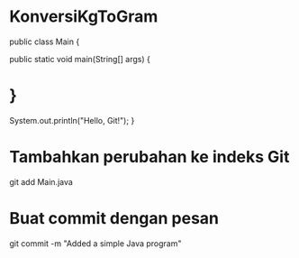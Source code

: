 ﻿# KonversiKgToGram
 public class Main { 
    
public static void main(String[] args) { 
#         
#     
# } 
System.out.println("Hello, Git!"); 
} 
# Tambahkan perubahan ke indeks Git 
git add Main.java 
# Buat commit dengan pesan 
git commit -m "Added a simple Java program" 
